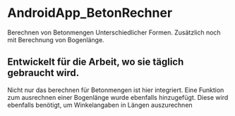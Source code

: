 # AndroidApp_BetonRechner
Berechnen von Betonmengen Unterschiedlicher Formen. Zusätzlich noch mit Berechnung von Bogenlänge.

## Entwickelt für die Arbeit, wo sie täglich gebraucht wird. 
Nicht nur das berechnen für Betonmengen ist hier integriert. Eine Funktion zum ausrechnen 
einer Bogenlänge wurde ebenfalls hinzugefügt. Diese wird ebenfalls benötigt, um Winkelangaben in Längen auszurechnen
